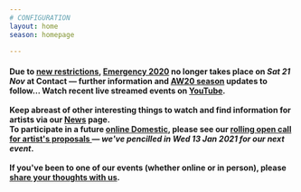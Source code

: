 ```yaml
---
# CONFIGURATION
layout: home
season: homepage

---
```

#### Due to <a href="http://gov.uk/guidance/new-national-restrictions-from-5-november" target="_blank">new restrictions</a>, [Emergency 2020](/current/2020-emergency) no longer takes place on *Sat 21 Nov* at Contact — further information and [AW20 season](/current/2020-autumnwinter) updates to follow… Watch recent live streamed events on <a href="http://bit.ly/YTwarnmcr" target="_blank">YouTube</a>.<br><br>Keep abreast of other interesting things to watch and find information for artists via our [News](/news) page.<br>To participate in a future [online Domestic](/hab/domestic), please see our <a href="http://domesticmcr.posthaven.com" target="_blank">rolling open call for artist's proposals </a> — *we've pencilled in Wed 13 Jan 2021 for our next event*.<br><br>If you've been to one of our events (whether online or in person), please <a href="http://bit.ly/warnmcrfeedback" target="_blank">share your thoughts with us</a>.
